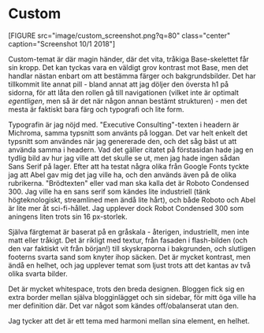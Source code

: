 Custom
========

[FIGURE src="image/custom_screenshot.png?q=80" class="center" caption="Screenshot 10/1 2018"]

<div class="colorbox" style="background-color: #f1f1f1;"></div>
<div class="colorbox" style="background-color: #e7e7e7;"></div>
<div class="colorbox" style="background-color: #cdcdcd;"></div>
<div class="colorbox" style="background-color: #acacab;"></div>
<div class="colorbox" style="background-color: #393939;"></div>
<div class="colorbox" style="background-color: #1b1b1f;"></div>

Custom-temat är där magin händer, där det vita, tråkiga Base-skelettet får sin kropp. Det kan tyckas vara en väldigt grov kontrast mot Base, men det handlar nästan enbart om att bestämma färger och bakgrundsbilder. Det har tillkommit lite annat pill - bland annat att jag döljer den översta h1 på sidorna, för att låta den rollen gå till navigationen (vilket inte är optimalt *egentligen*, men så är det när någon annan bestämt strukturen) - men det mesta är faktiskt bara färg och typografi och lite form.

Typografin är jag nöjd med. "Executive Consulting"-texten i headern är Michroma, samma typsnitt som använts på loggan. Det var helt enkelt det typsnitt som användes när jag genererade den, och det såg bäst ut att använda samma i headern. Vad det gäller citatet på förstasidan hade jag en tydlig bild av hur jag ville att det skulle se ut, men jag hade ingen sådan Sans Serif på lager. Efter att ha testat några olika från Google Fonts tyckte jag att Abel gav mig det jag ville ha, och den används även på de olika rubrikerna. "Brödtexten" eller vad man ska kalla det är Roboto Condensed 300. Jag ville ha en sans serif som kändes lite industriell (tänk högteknologiskt, streamlined men ändå lite hårt), och både Roboto och Abel är lite mer åt sci-fi-hållet. Jag upplever dock Robot Condensed 300 som aningens liten trots sin 16 px-storlek.

Själva färgtemat är baserat på en gråskala - återigen, industriellt, men inte matt eller tråkigt. Det är rikligt med textur, från fasaden i flash-bilden (och den var faktiskt vit från början!) till skyskraporna i bakgrunden, och slutligen footerns svarta sand som knyter ihop säcken. Det är mycket kontrast, men ändå en helhet, och jag upplever temat som ljust trots att det kantas av två olika svarta bilder.

Det är mycket whitespace, trots den breda designen. Bloggen fick sig en extra border mellan själva blogginlägget och sin sidebar, för mitt öga ville ha mer definition där. Det var något som kändes off/obalanserat utan den.

Jag tycker att det är ett tema med harmoni mellan sina element, en helhet.
